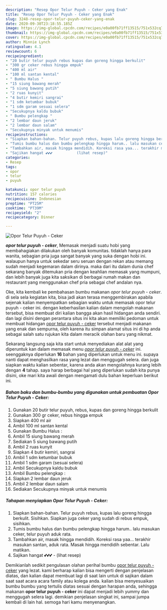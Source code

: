 ```yaml
---
description: "Resep Opor Telur Puyuh - Ceker yang Enak"
title: "Resep Opor Telur Puyuh - Ceker yang Enak"
slug: 3248-resep-opor-telur-puyuh-ceker-yang-enak
date: 2020-09-30T23:18:55.185Z
image: https://img-global.cpcdn.com/recipes/e0a00fb71ff13515/751x532cq70/opor-telur-puyuh-ceker-foto-resep-utama.jpg
thumbnail: https://img-global.cpcdn.com/recipes/e0a00fb71ff13515/751x532cq70/opor-telur-puyuh-ceker-foto-resep-utama.jpg
cover: https://img-global.cpcdn.com/recipes/e0a00fb71ff13515/751x532cq70/opor-telur-puyuh-ceker-foto-resep-utama.jpg
author: Minnie Lynch
ratingvalue: 4.1
reviewcount: 6
recipeingredient:
- "20 butir telur puyuh rebus kupas dan goreng hingga berkulit"
- "300 gr ceker rebus hingga empuk"
- "400 ml air"
- "100 ml santan kental"
- " Bumbu Halus "
- "15 siung bawang merah"
- "5 siung bawang putih"
- "2 ruas kunyit"
- "4 butir kemiri sangrai"
- "1 sdm ketumbar bubuk"
- "1 sdm garam sesuai selera"
- "Secukupnya kaldu bubuk"
- " Bumbu pelengkap "
- "2 lembar daun jeruk"
- "2 lembar daun salam"
- "Secukupnya minyak untuk menumis"
recipeinstructions:
- "Siapkan bahan-bahan. Telur puyuh rebus, kupas lalu goreng hingga berkulit. Sisihkan. Siapkan juga ceker yang sudah di rebus empuk, sisihkan."
- "Tumis bumbu halus dan bumbu pelengkap hingga harum.. lalu masukan ceker, telur puyuh aduk rata."
- "Tambahkan air, masak hingga mendidih. Koreksi rasa yaa... terakhir masukan santan, aduk rata. Masak hingga mendidih sebentar. Lalu matikan."
- "Sajikan hangat 💕💕💕           (lihat resep)"
categories:
- Resep
tags:
- opor
- telur
- puyuh

katakunci: opor telur puyuh 
nutrition: 157 calories
recipecuisine: Indonesian
preptime: "PT25M"
cooktime: "PT39M"
recipeyield: "2"
recipecategory: Dinner

---
```



![Opor Telur Puyuh - Ceker](https://img-global.cpcdn.com/recipes/e0a00fb71ff13515/751x532cq70/opor-telur-puyuh-ceker-foto-resep-utama.jpg)

<b><i>opor telur puyuh - ceker</i></b>, Memasak menjadi suatu hobi yang membahagiakan dilakukan oleh banyak komunitas. tidaklah hanya para wanita, sebagian pria juga sangat banyak yang suka dengan hobi ini. walaupun hanya untuk sekedar seru seruan dengan rekan atau memang sudah menjadi kegemaran dalam dirinya. maka dari itu dalam dunia chef sekarang banyak ditemukan pria dengan keahlian memasak yang mumpuni, dan lebih banyak juga kita saksikan di berbagai rumah makan dan restaurant yang menggunakan chef pria sebagai chef andalan nya.



Oke, kita kembali ke pembahasan bumbu makanan <i>opor telur puyuh - ceker</i>. di sela sela kegiatan kita, bisa jadi akan terasa menggembirakan apabila sejenak kalian menyempatkan sebagian waktu untuk memasak opor telur puyuh - ceker ini. dengan keberhasilan kalian dalam mengolah makanan tersebut, bisa membuat diri kalian bangga akan hasil hidangan anda sendiri. dan lagi disini dengan perantara situs ini kita akan memiliki pedoman untuk membuat hidangan <u>opor telur puyuh - ceker</u> tersebut menjadi makanan yang enak dan sempurna, oleh karena itu simpan alamat situs ini di hp anda sebagai salah satu rujukan kita dalam meracik olahan baru yang nikmat.


Sekarang langsung saja kita start untuk menyediakan alat alat yang diperuntuk kan dalam memasak menu <u><i>opor telur puyuh - ceker</i></u> ini. seenggaknya diperlukan <b>16</b> bahan yang diperlukan untuk menu ini. supaya nanti dapat menghasilkan rasa yang lezat dan menggugah selera. dan juga siapkan waktu kalian sebentar, karena anda akan mengolahnya kurang lebih dengan <b>4</b> tahap. saya harap berbagai hal yang diperlukan sudah kita punya disini, oke mari kita awali dengan mengamati dulu bahan keperluan berikut ini.

<!--inarticleads1-->

##### Bahan baku dan bumbu-bumbu yang digunakan untuk pembuatan Opor Telur Puyuh - Ceker:

1. Gunakan 20 butir telur puyuh, rebus, kupas dan goreng hingga berkulit
1. Gunakan 300 gr ceker, rebus hingga empuk
1. Siapkan 400 ml air
1. Ambil 100 ml santan kental
1. Gunakan  Bumbu Halus :
1. Ambil 15 siung bawang merah
1. Sediakan 5 siung bawang putih
1. Ambil 2 ruas kunyit
1. Siapkan 4 butir kemiri, sangrai
1. Ambil 1 sdm ketumbar bubuk
1. Ambil 1 sdm garam (sesuai selera)
1. Ambil Secukupnya kaldu bubuk
1. Ambil  Bumbu pelengkap :
1. Siapkan 2 lembar daun jeruk
1. Ambil 2 lembar daun salam
1. Sediakan Secukupnya minyak untuk menumis




<!--inarticleads2-->

##### Tahapan menyiapkan Opor Telur Puyuh - Ceker:

1. Siapkan bahan-bahan. Telur puyuh rebus, kupas lalu goreng hingga berkulit. Sisihkan. Siapkan juga ceker yang sudah di rebus empuk, sisihkan.
1. Tumis bumbu halus dan bumbu pelengkap hingga harum.. lalu masukan ceker, telur puyuh aduk rata.
1. Tambahkan air, masak hingga mendidih. Koreksi rasa yaa... terakhir masukan santan, aduk rata. Masak hingga mendidih sebentar. Lalu matikan.
1. Sajikan hangat 💕💕💕 -           (lihat resep)




Demikianlah sedikit pengulasan olahan perihal bumbu <u>opor telur puyuh - ceker</u> yang lezat. kami berharap kalian bisa mengerti dengan penjelasan diatas, dan kalian dapat membuat lagi di saat lain untuk di sajikan dalam saat saat acara acara family atau kolega anda. kalian bisa menyesuaikan bumbu bumbu yang tertulis diatas sesuai dengan harapan anda, sehingga makanan <b>opor telur puyuh - ceker</b> ini dapat menjadi lebih yummy dan menggugah selera lagi. demikian penjelasan singkat ini, sampai jumpa kembali di lain hal. semoga hari kamu menyenangkan.
